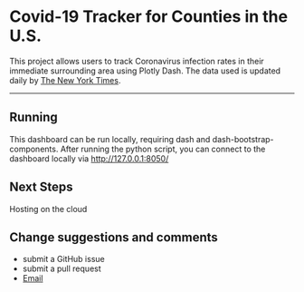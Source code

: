 # Covid-19 Tracker for Counties in the U.S. 

This project allows users to track Coronavirus infection rates in their immediate surrounding area using Plotly Dash. The data used is updated daily by [The New York Times]('https://github.com/nytimes/covid-19-data).

---
## Running
This dashboard can be run locally, requiring dash and dash-bootstrap-components.
After running the python script, you can connect to the dashboard locally via http://127.0.0.1:8050/


## Next Steps
Hosting on the cloud
 
## Change suggestions and comments
- submit a GitHub issue
- submit a pull request
- [Email](king.ethan@gmail.com)